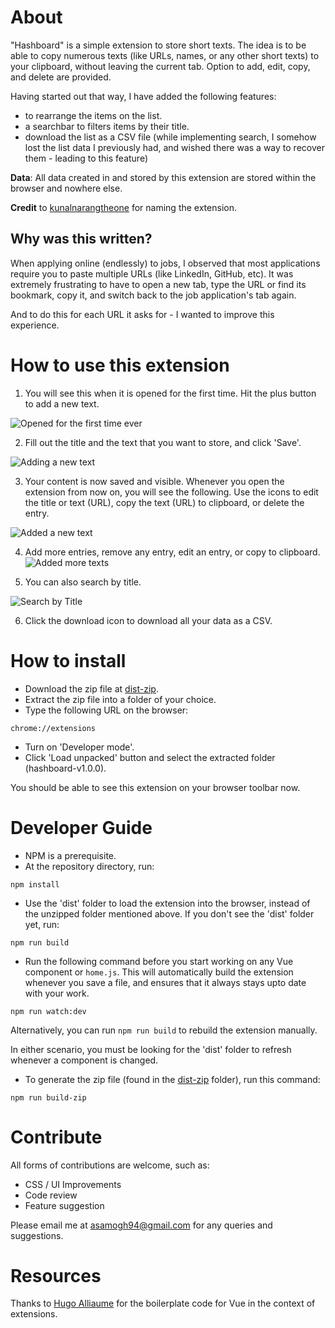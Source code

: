 # About

"Hashboard" is a simple extension to store short texts. The idea is to be able to copy numerous texts (like URLs, names, or any other short texts) to your clipboard, without leaving the current tab. Option to add, edit, copy, and delete are provided. 

Having started out that way, I have added the following features:
- to rearrange the items on the list.
- a searchbar to filters items by their title.
- download the list as a CSV file (while implementing search, I somehow lost the list data I previously had, and wished there was a way to recover them - leading to this feature)

**Data**: All data created in and stored by this extension are stored within the browser and nowhere else.

**Credit** to [kunalnarangtheone](https://github.com/kunalnarangtheone/) for naming the extension.

## Why was this written?

When applying online (endlessly) to jobs, I observed that most applications require you to paste multiple URLs (like LinkedIn, GitHub, etc). It was extremely frustrating to have to open a new tab, type the URL or find its bookmark, copy it, and switch back to the job application's tab again. 

And to do this for each URL it asks for - I wanted to improve this experience.

# How to use this extension

1. You will see this when it is opened for the first time. Hit the plus button to add a new text.

![Opened for the first time ever](https://drive.google.com/uc?export=view&id=1FVoDUqn2eo49yxNStUOW9R5UF6fe8F0o "First Time")

2. Fill out the title and the text that you want to store, and click 'Save'. 

![Adding a new text](https://drive.google.com/uc?export=view&id=1calRphtD_D_2pSxWD_qX2mB-n0oTTadh "Adding a new text")

3. Your content is now saved and visible. Whenever you open the extension from now on, you will see the following. Use the icons to edit the title or text (URL), copy the text (URL) to clipboard, or delete the entry.

![Added a new text](https://drive.google.com/uc?export=view&id=1bHFpojsyDJtE9K_4flcaat_QwPbSjSZb "Added a new text")

4. Add more entries, remove any entry, edit an entry, or copy to clipboard.
![Added more texts](https://drive.google.com/uc?export=view&id=1Gfxf6AT8-jwq7XqzzOPNxle2iYanNzl5 "Added more texts")

5. You can also search by title.

![Search by Title](https://drive.google.com/uc?export=view&id=1m-IZ6oJbbeI69L35bG4ACAIy_rTay0z6 "Search by Title")

6. Click the download icon to download all your data as a CSV.

# How to install

- Download the zip file at [dist-zip](https://github.com/amogh94/hashboard/blob/master/dist-zip/hashboard-v1.0.0.zip).
- Extract the zip file into a folder of your choice.
- Type the following URL on the browser:
```
chrome://extensions
```
- Turn on 'Developer mode'.
- Click 'Load unpacked' button and select the extracted folder (hashboard-v1.0.0).

You should be able to see this extension on your browser toolbar now.

# Developer Guide

- NPM is a prerequisite.
- At the repository directory, run:
```
npm install
```

- Use the 'dist' folder to load the extension into the browser, instead of the unzipped folder mentioned above.  If you don't see the 'dist' folder yet, run:
```
npm run build
```

- Run the following command before you start working on any Vue component or `home.js`. This will automatically build the extension whenever you save a file, and ensures that it always stays upto date with your work.
```
npm run watch:dev
```
Alternatively, you can run `npm run build` to rebuild the extension manually.

In either scenario, you must be looking for the 'dist' folder to refresh whenever a component is changed.

- To generate the zip file (found in the [dist-zip](https://github.com/amogh94/hashboard/blob/master/dist-zip/) folder), run this command:
```
npm run build-zip
```


# Contribute

All forms of contributions are welcome, such as:
- CSS / UI Improvements
- Code review
- Feature suggestion

Please email me at asamogh94@gmail.com for any queries and suggestions.

# Resources
Thanks to [Hugo Alliaume](https://github.com/Kocal/vue-web-extension) for the boilerplate code for Vue in the context of extensions. 
